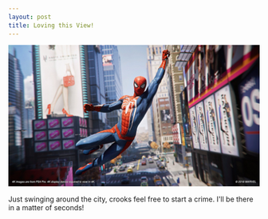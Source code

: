 ```yaml
---
layout: post
title: Loving this View!
---
```


![_config.yml](/images/Spider-Man1.jpg)



Just swinging around the city, crooks feel free to start a crime. I'll be there in a matter of seconds!

